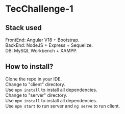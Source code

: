 # TecChallenge-1

## Stack used
FrontEnd: Angular V18 + Bootstrap.<br/>
BackEnd: NodeJS + Express + Sequelize.<br/>
DB: MySQL Workbench + XAMPP.<br/>

## How to install?
Clone the repo in your IDE.<br/>
Change to "client" directory.<br/>
Use `npm install` to install all dependencies.<br/>
Change to "server" directory.<br/>
Use `npm install` to install all dependencies.<br/>
Use `npm start` to run server and `ng serve` to run client.<br/>
